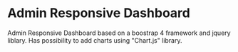 # Admin Responsive Dashboard
Admin Responsive Dashboard based on a boostrap 4 framework and jquery liblary. Has possibility to add charts using "Chart.js" library.